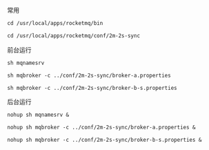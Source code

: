 常用

```tex
cd /usr/local/apps/rocketmq/bin
```

```tex
cd /usr/local/apps/rocketmq/conf/2m-2s-sync
```

前台运行

```tex
sh mqnamesrv
```

```tex
sh mqbroker -c ../conf/2m-2s-sync/broker-a.properties
```

```tex
sh mqbroker -c ../conf/2m-2s-sync/broker-b-s.properties
```

后台运行

```tex
nohup sh mqnamesrv &
```

```tex
nohup sh mqbroker -c ../conf/2m-2s-sync/broker-a.properties &
```

```tex
nohup sh mqbroker -c ../conf/2m-2s-sync/broker-b-s.properties &
```


